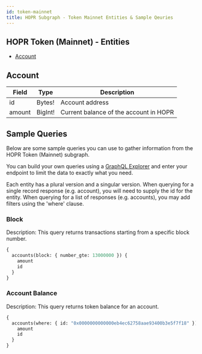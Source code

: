 ```yaml
---
id: token-mainnet
title: HOPR Subgraph - Token Mainnet Entities & Sample Qeuries
---
```


## HOPR Token (Mainnet) - Entities

- [Account](#account)

## Account

| Field  | Type    | Description                            |
| ------ | ------- | -------------------------------------- |
| id     | Bytes!  | Account address                        |
| amount | BigInt! | Current balance of the account in HOPR |

## Sample Queries

Below are some sample queries you can use to gather information from the HOPR Token (Mainnet) subgraph.

You can build your own queries using a [GraphQL Explorer](https://graphiql-online.com/graphiql) and enter your endpoint to limit the data to exactly what you need.

Each entity has a plural version and a singular version. When querying for a single record response (e.g. account), you will need to supply the id for the entity. When querying for a list of responses (e.g. accounts), you may add filters using the 'where' clause.

### Block

Description: This query returns transactions starting from a specific block number.

```graphql
{
  accounts(block: { number_gte: 13000000 }) {
    amount
    id
  }
}
```

### Account Balance

Description: This query returns token balance for an account.

```graphql
{
  accounts(where: { id: "0x0000000000000eb4ec62758aae93400b3e5f7f18" }) {
    amount
    id
  }
}
```
